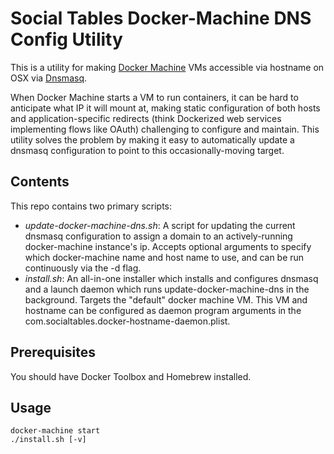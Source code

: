 # Social Tables Docker-Machine DNS Config Utility

This is a utility for making [Docker Machine](https://docs.docker.com/machine/overview/) VMs accessible via hostname on OSX via [Dnsmasq](http://www.thekelleys.org.uk/dnsmasq/doc.html).

When Docker Machine starts a VM to run containers, it can be hard to anticipate what IP it will mount at, making static configuration of both hosts and application-specific redirects (think Dockerized web services implementing flows like OAuth) challenging to configure and maintain. This utility solves the problem by making it easy to automatically update a dnsmasq configuration to point to this occasionally-moving target.

## Contents

This repo contains two primary scripts:

- *update-docker-machine-dns.sh*: A script for updating the current dnsmasq configuration to assign a domain to an actively-running docker-machine instance's ip. Accepts optional arguments to specify which docker-machine name and host name to use, and can be run continuously via the -d flag.
- *install.sh*: An all-in-one installer which installs and configures dnsmasq and a launch daemon which runs update-docker-machine-dns in the background. Targets the "default" docker machine VM. This VM and hostname can be configured as daemon program arguments in the com.socialtables.docker-hostname-daemon.plist.

## Prerequisites

You should have Docker Toolbox and Homebrew installed.

## Usage

```
docker-machine start
./install.sh [-v]
```
